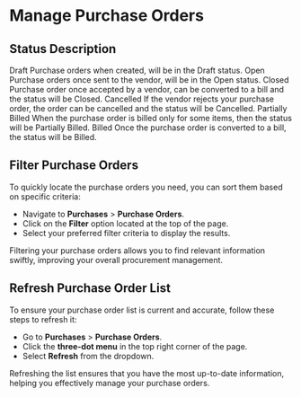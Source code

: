 # Manage Purchase Orders

## **Status Description**

Draft Purchase orders when created, will be in the Draft status.
Open Purchase orders once sent to the vendor, will be in the Open status.
Closed Purchase order once accepted by a vendor, can be converted to a bill and the status will be Closed.
Cancelled If the vendor rejects your purchase order, the order can be cancelled and the status will be Cancelled.
Partially Billed When the purchase order is billed only for some items, then the status will be Partially Billed.
Billed Once the purchase order is converted to a bill, the status will be Billed.

## **Filter Purchase Orders**

To quickly locate the purchase orders you need, you can sort them based on specific criteria:

- Navigate to **Purchases** > **Purchase Orders**.
- Click on the **Filter** option located at the top of the page.
- Select your preferred filter criteria to display the results.

Filtering your purchase orders allows you to find relevant information swiftly, improving your overall procurement management.

## **Refresh Purchase Order List**

To ensure your purchase order list is current and accurate, follow these steps to refresh it:

- Go to **Purchases** > **Purchase Orders**.
- Click the **three-dot menu** in the top right corner of the page.
- Select **Refresh** from the dropdown.

Refreshing the list ensures that you have the most up-to-date information, helping you effectively manage your purchase orders.
